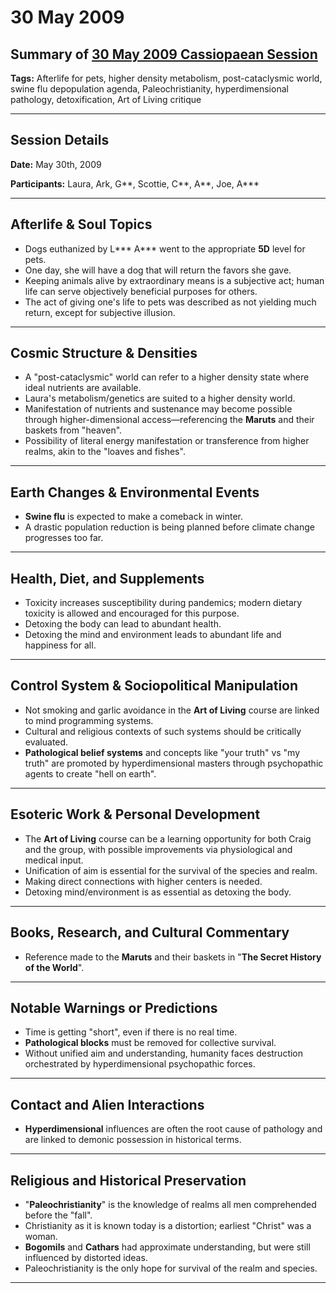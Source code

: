 # 30 May 2009

## Summary of [30 May 2009 Cassiopaean Session](https://cassiopaea.org/forum/threads/session-30-may-2009.12514/)

**Tags:** Afterlife for pets, higher density metabolism, post-cataclysmic world, swine flu depopulation agenda, Paleochristianity, hyperdimensional pathology, detoxification, Art of Living critique

---

## Session Details

**Date:** May 30th, 2009

**Participants:** Laura, Ark, G**, Scottie, C**, A**, Joe, A***

---

## Afterlife & Soul Topics

- Dogs euthanized by L*** A*** went to the appropriate **5D** level for pets.
- One day, she will have a dog that will return the favors she gave.
- Keeping animals alive by extraordinary means is a subjective act; human life can serve objectively beneficial purposes for others.
- The act of giving one's life to pets was described as not yielding much return, except for subjective illusion.

---

## Cosmic Structure & Densities

- A "post-cataclysmic" world can refer to a higher density state where ideal nutrients are available.
- Laura's metabolism/genetics are suited to a higher density world.
- Manifestation of nutrients and sustenance may become possible through higher-dimensional access—referencing the **Maruts** and their baskets from "heaven".
- Possibility of literal energy manifestation or transference from higher realms, akin to the "loaves and fishes".

---

## Earth Changes & Environmental Events

- **Swine flu** is expected to make a comeback in winter.
- A drastic population reduction is being planned before climate change progresses too far.

---

## Health, Diet, and Supplements

- Toxicity increases susceptibility during pandemics; modern dietary toxicity is allowed and encouraged for this purpose.
- Detoxing the body can lead to abundant health.
- Detoxing the mind and environment leads to abundant life and happiness for all.

---

## Control System & Sociopolitical Manipulation

- Not smoking and garlic avoidance in the **Art of Living** course are linked to mind programming systems.
- Cultural and religious contexts of such systems should be critically evaluated.
- **Pathological belief systems** and concepts like "your truth" vs "my truth" are promoted by hyperdimensional masters through psychopathic agents to create "hell on earth".

---

## Esoteric Work & Personal Development

- The **Art of Living** course can be a learning opportunity for both Craig and the group, with possible improvements via physiological and medical input.
- Unification of aim is essential for the survival of the species and realm.
- Making direct connections with higher centers is needed.
- Detoxing mind/environment is as essential as detoxing the body.

---

## Books, Research, and Cultural Commentary

- Reference made to the **Maruts** and their baskets in "**The Secret History of the World**".

---

## Notable Warnings or Predictions

- Time is getting "short", even if there is no real time.
- **Pathological blocks** must be removed for collective survival.
- Without unified aim and understanding, humanity faces destruction orchestrated by hyperdimensional psychopathic forces.

---

## Contact and Alien Interactions

- **Hyperdimensional** influences are often the root cause of pathology and are linked to demonic possession in historical terms.

---

## Religious and Historical Preservation

- "**Paleochristianity**" is the knowledge of realms all men comprehended before the "fall".
- Christianity as it is known today is a distortion; earliest "Christ" was a woman.
- **Bogomils** and **Cathars** had approximate understanding, but were still influenced by distorted ideas.
- Paleochristianity is the only hope for survival of the realm and species.

---

